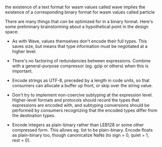 the existence of a text format for wasm values called wave implies the existence
of a corresponding binary format for wasm values called particle

There are many things that *can* be optimized for in a binary format. Here's
some preliminary brainstorming about a hypothetical point in the design space:

 - As with Wave, values themselves don't encode their full types. This saves
   size, but means that type information must be negotiated at a higher level.

 - There's no factoring of redundancies between expressions. Combine with a
   general-purpose compressor (eg. gzip or others) when this is important.
   
 - Encode strings as UTF-8, preceded by a length in code units, so that consumers can
   allocate a buffer up front, or skip over the string value.

 - Don't try to implement non-coercive subtyping at the expression level. Higher-level
   formats and protocols should record the types that expressions are encoded with, and
   subtyping conversions should be performed by consumers recognizing that the encoded
   types differ from the destination types.

 - Encode integers as plain-binary rather than LEB128 or some other compressed form.
   This allows eg. list<u8> to be plain-binary. Encode floats as plain-binary too,
   though canonicalize NaNs (to sign = 0, quiet = 1, rest = 0).
